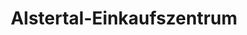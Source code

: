 ---
title: "Alstertal-Einkaufszentrum"
url: /hamburg/alstertal-einkaufszentrum/
shop: Einkaufszentrum
---